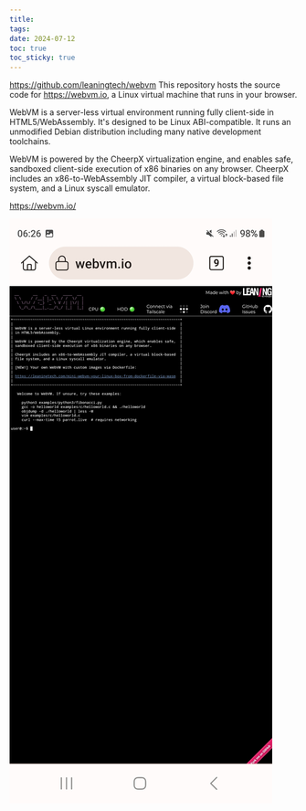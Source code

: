 ```yaml
---
title: 
tags: 
date: 2024-07-12
toc: true
toc_sticky: true
---
```

https://github.com/leaningtech/webvm
This repository hosts the source code for https://webvm.io, a Linux virtual machine that runs in your browser.



WebVM is a server-less virtual environment running fully client-side in HTML5/WebAssembly. It's designed to be Linux ABI-compatible. It runs an unmodified Debian distribution including many native development toolchains.

WebVM is powered by the CheerpX virtualization engine, and enables safe, sandboxed client-side execution of x86 binaries on any browser. CheerpX includes an x86-to-WebAssembly JIT compiler, a virtual block-based file system, and a Linux syscall emulator.



https://webvm.io/

![](../_asset/Screenshot_20240712_062632_Kiwi%20Browser.jpg)
# 

